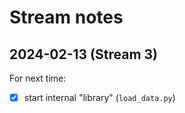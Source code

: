 # Stream notes

## 2024-02-13 (Stream 3)

For next time:

- [x] start internal "library" (`load_data.py`)
